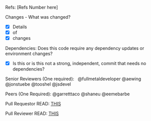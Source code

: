 Refs: [Refs Number here]

Changes - What was changed?

- [x] Details
- [x] of
- [x] changes

Dependencies: Does this code require any dependency updates or environment changes?
- [x] Is this or is this not a strong, independent, commit that needs no dependencies?

Senior Reviewers (One required):  
@fullmetaldeveloper @aewing @jonstuebe @tooshel @jsdevel

Peers (One Required): 
@garretttaco @shaneu @eemebarbe 

Pull Requestor READ: [THIS](PULL_REQUESTOR_GUIDELINES.md)

Pull Reviewer READ: [THIS](PULL_REVIEWER_GUIDELINES.md)
